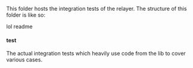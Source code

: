 This folder hosts the integration tests of the relayer.
The structure of this folder is like so:

lol readme

#### test

The actual integration tests which heavily use code from the lib to cover various cases.
